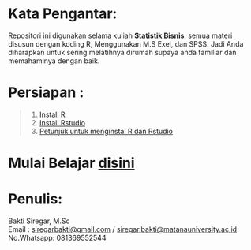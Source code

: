 # Kata Pengantar:
  
Repositori ini digunakan selama kuliah **[Statistik Bisnis](https://github.com/Bakti-Siregar/Statistik-Bisnis)**, semua materi disusun dengan koding R, Menggunakan M.S Exel, dan SPSS. Jadi Anda diharapkan untuk sering melatihnya dirumah supaya anda familiar dan memahaminya dengan baik. 

# Persiapan :
> 1. [Install R](https://cran.r-project.org/)
> 2. [Install Rstudio](https://rstudio.com/products/rstudio/)
> 3. [Petunjuk untuk menginstal R dan Rstudio](http://mercury.webster.edu/aleshunas/R_learning_infrastructure/Downloading_R_and_RStudio.html)

# Mulai Belajar [disini](https://github.com/Bakti-Siregar/Statistik-Bisnis/wiki/A~Home)

# Penulis:
Bakti Siregar, M.Sc <br>
Email : siregarbakti@gmail.com / siregar.bakti@matanauniversity.ac.id <br>
No.Whatsapp: 081369552544

